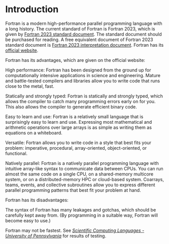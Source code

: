 # Introduction

Fortran is a modern high-performance parallel programming language with a long history. The current standard of Fortran is Fortran 2023, which is given by [Fortran 2023 standard document](https://www.iso.org/standard/82170.html). The standard document should be purchased for reading. A free equivalent document of Fortran 2023 standard document is [Fortran 2023 interpretation document](https://j3-fortran.org/doc/year/24/24-007.pdf). Fortran has its [official website](https://fortran-lang.org/).

Fortran has its advantages, which are given on the official website:

High performance: Fortran has been designed from the ground up for computationally intensive applications in science and engineering. Mature and battle-tested compilers and libraries allow you to write code that runs close to the metal, fast.

Statically and strongly typed: Fortran is statically and strongly typed, which allows the compiler to catch many programming errors early on for you. This also allows the compiler to generate efficient binary code.

Easy to learn and use: Fortran is a relatively small language that is surprisingly easy to learn and use. Expressing most mathematical and arithmetic operations over large arrays is as simple as writing them as equations on a whiteboard.

Versatile: Fortran allows you to write code in a style that best fits your problem: imperative, procedural, array-oriented, object-oriented, or functional.

Natively parallel: Fortran is a natively parallel programming language with intuitive array-like syntax to communicate data between CPUs. You can run almost the same code on a single CPU, on a shared-memory multicore system, or on a distributed-memory HPC or cloud-based system. Coarrays, teams, events, and collective subroutines allow you to express different parallel programming patterns that best fit your problem at hand.

Fortran has its disadvantages:

The syntax of Fortran has many leakages and gotchas, which should be carefully kept away from. (By programming in a suitable way, Fortran will become easy to use.)

Fortran may not be fastest. See [*Scientific Computing Languages - University of Pennsylvania*](https://www.sas.upenn.edu/~jesusfv/Lecture_HPC_5_Scientific_Computing_Languages.pdf) for results of testing.
